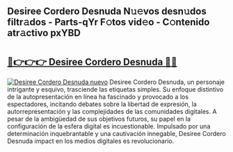 ## Desiree Cordero Desnuda N𝚞𝚎vos desn𝚞dos filtr𝚊dos - Parts-qYr F𝚘tos vid𝚎o - C𝚘ntenido atr𝚊ctivo pxYBD

# <h2><a href="http://mb0082s.tromn.icu/?c=Desiree+Cordero+Desnuda">🔗👉👉👉 Desiree Cordero Desnuda 🔗🔗</a></h2>

[![Desiree Cordero Desnuda nuevo](https://i.imgur.com/pEAQMta.gif)](http://mb0082s.tromn.icu/?c=Desiree+Cordero+Desnuda)
Desiree Cordero Desnuda, un personaje intrigante y esquivo, trasciende las etiquetas simples. Su enfoque distintivo de la autopresentación en línea ha fascinado y provocado a los espectadores, incitando debates sobre la libertad de expresión, la autorrepresentación y las complejidades de las comunidades digitales. A pesar de la ambigüedad de sus objetivos futuros, su papel en la configuración de la esfera digital es incuestionable. Impulsado por una determinación inquebrantable y una cautivación innegable, Desiree Cordero Desnuda impact en los medios digitales es revolucionario.
